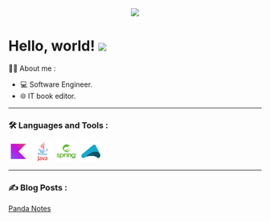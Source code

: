 <div id="header" align="center">
  <img src="https://media3.giphy.com/media/v1.Y2lkPTc5MGI3NjExNmc2dG10MHp0amMxeDg1bnJ4NDJlb3M4YzR6aDJvMWtucnNlZnBkaSZlcD12MV9pbnRlcm5hbF9naWZfYnlfaWQmY3Q9cw/BMJVBbow2MTIGtRBqQ/giphy.gif" width="100"/>
</div>
<h1>
  Hello, world!
  <img src="https://media.giphy.com/media/hvRJCLFzcasrR4ia7z/giphy.gif" width="30px"/>
</h1>

:woman_technologist: About me :
- :computer: Software Engineer.
- :globe_with_meridians: IT book editor.
---

### :hammer_and_wrench: Languages and Tools :
<div>
  <img src="https://github.com/devicons/devicon/blob/master/icons/kotlin/kotlin-original.svg"  title="Kotlin" alt="CSS" width="40" height="40"/>&nbsp;
  <img src="https://github.com/devicons/devicon/blob/master/icons/java/java-original-wordmark.svg" title="Java" alt="Java" width="40" height="40"/>&nbsp;
  <img src="https://github.com/devicons/devicon/blob/master/icons/spring/spring-original-wordmark.svg" title="Spring" alt="Spring" width="40" height="40"/>&nbsp;
  <img src="https://github.com/devicons/devicon/blob/master/icons/akka/akka-original.svg"  title="Akka" alt="CSS" width="40" height="40"/>&nbsp;
</div>

---

### :writing_hand: Blog Posts :
[Panda Notes](https://pandaupanda.github.io/)
